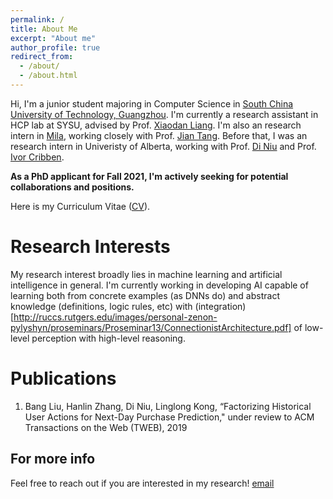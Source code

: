 ```yaml
---
permalink: /
title: About Me
excerpt: "About me"
author_profile: true
redirect_from: 
  - /about/
  - /about.html
---
```


Hi, I'm a junior student majoring in Computer Science in [South China University of Technology, Guangzhou](http://www.scut.edu.cn/english/index.html). I'm currently a research assistant in HCP lab at SYSU, advised by Prof. [Xiaodan Liang](https://www.cs.cmu.edu/~xiaodan1/). I'm also an research intern in [Mila](https://mila.quebec/en/), working closely with Prof. [Jian Tang](https://jian-tang.com/). Before that, I was an research intern in Univeristy of Alberta, working with Prof. [Di Niu](https://sites.ualberta.ca/~dniu/Homepage/Home.html) and Prof. [Ivor Cribben](https://www.ualberta.ca/business/about/contact-us/school-directory/ivor-cribben).

**As a PhD applicant for Fall 2021, I'm actively seeking for potential collaborations and positions.**

Here is my Curriculum Vitae ([CV](../files/CV.pdf)).

Research Interests
======
My research interest broadly lies in machine learning and artificial intelligence in general. I'm currently working in developing AI capable of learning both from concrete examples (as DNNs do) and abstract knowledge (definitions, logic rules, etc) with (integration)[http://ruccs.rutgers.edu/images/personal-zenon-pylyshyn/proseminars/Proseminar13/ConnectionistArchitecture.pdf] of low-level perception with high-level reasoning.

Publications
======
1. Bang Liu, Hanlin Zhang, Di Niu, Linglong Kong, “Factorizing Historical User Actions for Next-Day Purchase Prediction," under review to ACM Transactions on the Web (TWEB), 2019

For more info
------
Feel free to reach out if you are interested in my research! [email](cszhanghl@gmail.com)
